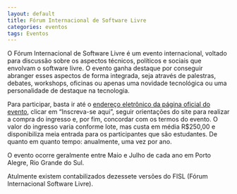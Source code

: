 ```yaml
---
layout: default
title: Fórum Internacional de Software Livre
categories: eventos
tags: Eventos
---
```


O Fórum Internacional de Software Livre é um evento internacional, voltado para discussão sobre os aspectos técnicos, políticos e sociais que envolvam o software livre. O evento ganha destaque por conseguir abranger esses aspectos de forma integrada, seja através de palestras, debates, workshops, oficinas ou apenas uma novidade tecnológica ou uma personalidade de destaque na tecnologia.

Para participar, basta ir até o [endereço eletrônico da página oficial do evento](http://softwarelivre.org/fisl17/inscricoes/participantes), clicar em “Inscreva-se aqui”, seguir orientações do site para realizar a compra do ingresso e, por fim, concordar com os termos do evento. O valor do ingresso varia conforme lote, mas custa em média R$250,00 e disponibiliza meia entrada para os participantes que são estudantes.
De quanto em quanto tempo: anualmente, uma vez por ano.

O evento ocorre geralmente entre Maio e Julho de cada ano em Porto Alegre, Rio Grande do Sul.

Atulmente existem contabilizados dezessete versões do FISL (Fórum Internacional Software Livre).
